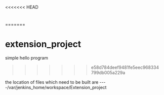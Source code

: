 <<<<<<< HEAD
# 
=======
# extension_project
simple hello program
>>>>>>> e58d784deef9481fe5eec968334799db005a229a


the location of files which need to be built are    ----/var/jenkins_home/workspace/Extension_project   

